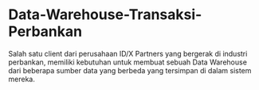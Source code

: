 # Data-Warehouse-Transaksi-Perbankan
Salah satu client dari perusahaan ID/X Partners yang bergerak di industri perbankan, memiliki kebutuhan untuk membuat sebuah Data Warehouse dari beberapa sumber data yang berbeda yang tersimpan di dalam sistem mereka.
